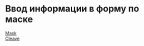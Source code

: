 # Ввод информации в форму по маске

[Mask](https://ruseller.com/lessons.php?id=424&rub=32)   
[Cleave](https://nosir.github.io/cleave.js/)   





